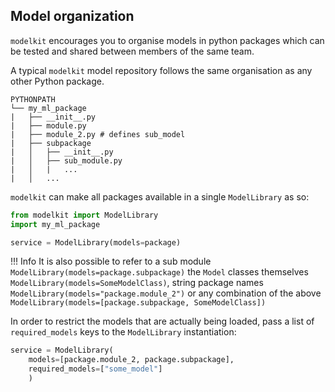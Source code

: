## Model organization

`modelkit` encourages you to organise models in python packages which can be tested and shared between members of the same team.

A typical `modelkit` model repository follows the same organisation as any other Python package.

```
PYTHONPATH
└── my_ml_package
|   ├── __init__.py
|   ├── module.py
|   ├── module_2.py # defines sub_model
|   ├── subpackage
|   │   ├── __init__.py
|   │   ├── sub_module.py
|   │   |   ...
|   │   ...
```

`modelkit` can make all packages available in a single `ModelLibrary` as so:

```python
from modelkit import ModelLibrary
import my_ml_package

service = ModelLibrary(models=package)
```

!!! Info It is also possible to refer to a sub module `ModelLibrary(models=package.subpackage)` the `Model` classes themselves `ModelLibrary(models=SomeModelClass)`, string package names `ModelLibrary(models="package.module_2")` or any combination of the above `ModelLibrary(models=[package.subpackage, SomeModelClass])`

In order to restrict the models that are actually being loaded, pass a list of `required_models` keys to the `ModelLibrary` instantiation:

```python
service = ModelLibrary(
    models=[package.module_2, package.subpackage],
    required_models=["some_model"]
    )
```
